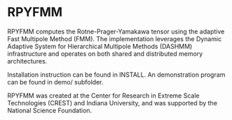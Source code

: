 # RPYFMM 

RPYFMM computes the Rotne-Prager-Yamakawa tensor using the adaptive Fast Multipole Method (FMM). The implementation leverages the Dynamic Adaptive System for Hierarchical Multipole Methods (DASHMM) infrastructure and operates on both shared and distributed memory architectures. 

Installation instruction can be found in INSTALL. An demonstration program can be found in demo/ subfolder. 

RPYFMM was created at the Center for Research in Extreme Scale Technologies (CREST) and Indiana University, and was supported by the National Science Foundation. 

